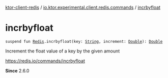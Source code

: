 [ktor-client-redis](../index.md) / [io.ktor.experimental.client.redis.commands](index.md) / [incrbyfloat](./incrbyfloat.md)

# incrbyfloat

`suspend fun `[`Redis`](../io.ktor.experimental.client.redis/-redis/index.md)`.incrbyfloat(key: `[`String`](https://kotlinlang.org/api/latest/jvm/stdlib/kotlin/-string/index.html)`, increment: `[`Double`](https://kotlinlang.org/api/latest/jvm/stdlib/kotlin/-double/index.html)`): `[`Double`](https://kotlinlang.org/api/latest/jvm/stdlib/kotlin/-double/index.html)

Increment the float value of a key by the given amount

https://redis.io/commands/incrbyfloat

**Since**
2.6.0


